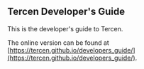 ## Tercen Developer's Guide

This is the developer's guide to Tercen.

The online version can be found at [https://tercen.github.io/developers_guide/](https://tercen.github.io/developers_guide/).
